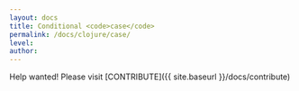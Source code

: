 ```yaml
---
layout: docs
title: Conditional <code>case</code>
permalink: /docs/clojure/case/
level: 
author: 
---
```


Help wanted! Please visit  [CONTRIBUTE]({{ site.baseurl }}/docs/contribute)